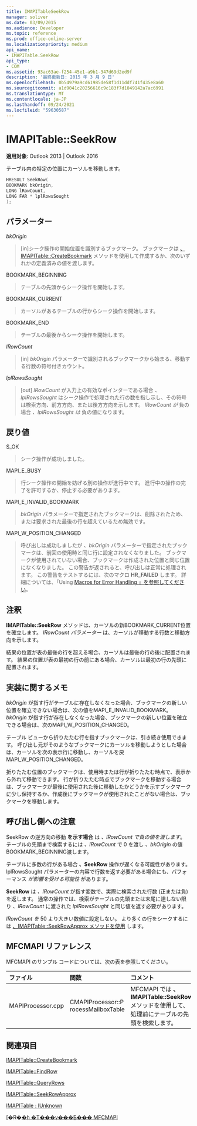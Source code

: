 ```yaml
---
title: IMAPITableSeekRow
manager: soliver
ms.date: 03/09/2015
ms.audience: Developer
ms.topic: reference
ms.prod: office-online-server
ms.localizationpriority: medium
api_name:
- IMAPITable.SeekRow
api_type:
- COM
ms.assetid: 93ac63ae-f254-45e1-a9b1-347d69d2ed9f
description: '最終更新日: 2015 年 3 月 9 日'
ms.openlocfilehash: 0b54979a9cd61985de58f1d11ddf741f435e8a60
ms.sourcegitcommit: a1d9041c20256616c9c183f7d1049142a7ac6991
ms.translationtype: MT
ms.contentlocale: ja-JP
ms.lasthandoff: 09/24/2021
ms.locfileid: "59630587"
---
```

# <a name="imapitableseekrow"></a>IMAPITable::SeekRow

  
  
**適用対象**: Outlook 2013 | Outlook 2016 
  
テーブル内の特定の位置にカーソルを移動します。
  
```cpp
HRESULT SeekRow(
BOOKMARK bkOrigin,
LONG lRowCount,
LONG FAR * lplRowsSought
);
```

## <a name="parameters"></a>パラメーター

 _bkOrigin_
  
> [in]シーク操作の開始位置を識別するブックマーク。 ブックマークは [、IMAPITable::CreateBookmark](imapitable-createbookmark.md) メソッドを使用して作成するか、次のいずれかの定義済みの値を渡します。 
    
BOOKMARK_BEGINNING 
  
> テーブルの先頭からシーク操作を開始します。 
    
BOOKMARK_CURRENT 
  
> カーソルがあるテーブルの行からシーク操作を開始します。 
    
BOOKMARK_END 
  
> テーブルの最後からシーク操作を開始します。 
    
 _lRowCount_
  
> [in]  _bkOrigin_ パラメーターで識別されるブックマークから始まる、移動する行数の符号付きカウント。 
    
 _lplRowsSought_
  
> [out]  _lRowCount_ が入力上の有効なポインターである場合  _、lplRowsSought_ はシーク操作で処理された行の数を指し示し、その符号は検索方向、前方方向、または後方方向を示します。 _lRowCount が_ 負の場合 _、lplRowsSought は_ 負の値になります。 
    
## <a name="return-value"></a>戻り値

S_OK 
  
> シーク操作が成功しました。
    
MAPI_E_BUSY 
  
> 行シーク操作の開始を妨げる別の操作が進行中です。 進行中の操作の完了を許可するか、停止する必要があります。
    
MAPI_E_INVALID_BOOKMARK 
  
> _bkOrigin_ パラメーターで指定されたブックマークは、削除されたため、または要求された最後の行を超えているため無効です。 
    
MAPI_W_POSITION_CHANGED 
  
> 呼び出しは成功しましたが  _、bkOrigin_ パラメーターで指定されたブックマークは、前回の使用時と同じ行に設定されなくなりました。 ブックマークが使用されていない場合、ブックマークは作成された位置と同じ位置になくなりました。 この警告が返されると、呼び出しは正常に処理されます。 この警告をテストするには、次のマクロ **HR_FAILED** します。 詳細については、「Using [Macros for Error Handling 」を参照してください](using-macros-for-error-handling.md)。
    
## <a name="remarks"></a>注釈

**IMAPITable::SeekRow** メソッドは、カーソルの新BOOKMARK_CURRENT位置を確立します。 _lRowCount パラメーター_ は、カーソルが移動する行数と移動方向を示します。 
  
結果の位置が表の最後の行を超える場合、カーソルは最後の行の後に配置されます。 結果の位置が表の最初の行の前にある場合、カーソルは最初の行の先頭に配置されます。 
  
## <a name="notes-to-implementers"></a>実装に関するメモ

_bkOrigin_ が指す行がテーブルに存在しなくなった場合、ブックマークの新しい位置を確立できない場合は、次の値をMAPI_E_INVALID_BOOKMARK。 _bkOrigin_ が指す行が存在しなくなった場合、ブックマークの新しい位置を確立できる場合は、次のMAPI_W_POSITION_CHANGED。 
  
テーブル ビューから折りたたむ行を指すブックマークは、引き続き使用できます。 呼び出し元がそのようなブックマークにカーソルを移動しようとした場合は、カーソルを次の表示行に移動し、カーソルを戻MAPI_W_POSITION_CHANGED。 
  
折りたたむ位置のブックマークは、使用時または行が折りたたむ時点で、表示から外れて移動できます。 行が折りたたむ時点でブックマークを移動する場合は、ブックマークが最後に使用された後に移動したかどうかを示すブックマークに少し保持するか、作成後にブックマークが使用されたことがない場合は、ブックマークを移動します。
  
## <a name="notes-to-callers"></a>呼び出し側への注意

SeekRow の逆方向の移動 **を示す場合** は  _、lRowCount で負の値を渡します_。 テーブルの先頭まで検索するには  _、lRowCount_ で 0 を渡し  _、bkOrigin_ の値BOOKMARK_BEGINNING渡します。 
  
テーブルに多数の行がある場合 **、SeekRow** 操作が遅くなる可能性があります。 lplRowsSought パラメーターの内容で行数を返す必要がある場合にも、パフォーマンス  _が影響を受ける可能性_ があります。 
  
 **SeekRow** は  _、lRowCount_ が指す変数で、実際に検索された行数 (正または負) を返します。 通常の操作では、検索がテーブルの先頭または末尾に達しない限り _、lRowCount_ に渡された _lplRowsSought_ と同じ値を返す必要があります。 
  
_lRowCount を_ 50 より大きい数値に設定しない。 より多くの行をシークするには [、IMAPITable::SeekRowApprox メソッドを使用](imapitable-seekrowapprox.md) します。 
  
## <a name="mfcmapi-reference"></a>MFCMAPI リファレンス

MFCMAPI のサンプル コードについては、次の表を参照してください。
  
|**ファイル**|**関数**|**コメント**|
|:-----|:-----|:-----|
|MAPIProcessor.cpp  <br/> |CMAPIProcessor::P rocessMailboxTable  <br/> |MFCMAPI では **、IMAPITable::SeekRow** メソッドを使用して、処理前にテーブルの先頭を検索します。  <br/> |
   
## <a name="see-also"></a>関連項目



[IMAPITable::CreateBookmark](imapitable-createbookmark.md)
  
[IMAPITable::FindRow](imapitable-findrow.md)
  
[IMAPITable::QueryRows](imapitable-queryrows.md)
  
[IMAPITable::SeekRowApprox](imapitable-seekrowapprox.md)
  
[IMAPITable : IUnknown](imapitableiunknown.md)


[�R�[�h �T���v���Ƃ��� MFCMAPI](mfcmapi-as-a-code-sample.md)

